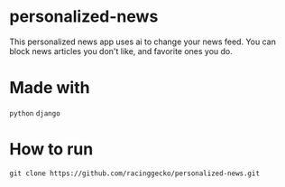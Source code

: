 # personalized-news
This personalized news app uses ai to change your news feed. You can block news articles you don't like, and favorite ones you do.

# Made with
 `python`
 `django`
 
# How to run
 `git clone https://github.com/racinggecko/personalized-news.git`

